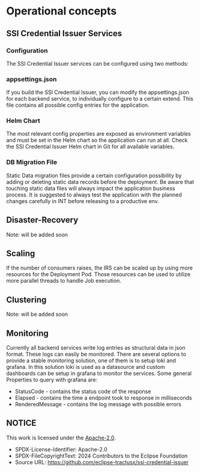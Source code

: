 # Operational concepts

## SSI Credential Issuer Services

### Configuration

The SSI Credential Issuer services can be configured using two methods:

### appsettings.json

If you build the SSI Credential Issuer, you can modify the appsettings.json for each backend service, to individually configure to a certain extend. This file contains all possible config entries for the application.

### Helm Chart

The most relevant config properties are exposed as environment variables and must be set in the Helm chart so the application can run at all. Check the SSI Credential Issuer Helm chart in Git for all available variables.

### DB Migration File

Static Data migration files provide a certain configuration possibility by adding or deleting static data records before the deployment. Be aware that touching static data files will always impact the application business process. It is suggested to always test the application with the planned changes carefully in INT before releasing to a productive env.

## Disaster-Recovery

Note: will be added soon

## Scaling

If the number of consumers raises, the IRS can be scaled up by using more resources for the Deployment Pod. Those resources can be used to utilize more parallel threads to handle Job execution.

## Clustering

Note: will be added soon

## Monitoring

Currently all backend services write log entries as structural data in json format. These logs can easily be monitored. There are several options to provide a stable monitoring solution, one of them is to setup loki and grafana. In this solution loki is used as a datasource and custom dashboards can be setup in grafana to monitor the services. Some general Properties to query with grafana are:

- StatusCode - contains the status code of the response
- Elapsed - contains the time a endpoint took to response in milliseconds
- RenderedMessage - contains the log message with possible errors

## NOTICE

This work is licensed under the [Apache-2.0](https://www.apache.org/licenses/LICENSE-2.0).

- SPDX-License-Identifier: Apache-2.0
- SPDX-FileCopyrightText: 2024 Contributors to the Eclipse Foundation
- Source URL: https://github.com/eclipse-tractusx/ssi-credential-issuer
